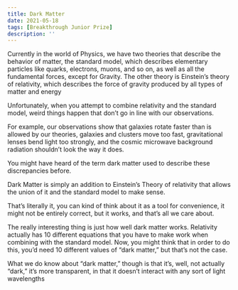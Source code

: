 ```yaml
---
title: Dark Matter
date: 2021-05-18
tags: [Breakthrough Junior Prize]
description: ''
---
```


Currently in the world of Physics, we have two theories that describe the behavior of matter, the standard model, which describes elementary particles like quarks, electrons, muons, and so on, as well as all the fundamental forces, except for Gravity. The other theory is Einstein’s theory of relativity, which describes the force of gravity produced by all types of matter and energy

Unfortunately, when you attempt to combine relativity and the standard model, weird things happen that don’t go in line with our observations.

For example, our observations show that galaxies rotate faster than is allowed by our theories, galaxies and clusters move too fast, gravitational lenses bend light too strongly, and the cosmic microwave background radiation shouldn’t look the way it does.

You might have heard of the term dark matter used to describe these discrepancies before.

Dark Matter is simply an addition to Einstein’s Theory of relativity that allows the union of it and the standard model to make sense.

That’s literally it, you can kind of think about it as a tool for convenience, it might not be entirely correct, but it works, and that’s all we care about.

The really interesting thing is just how well dark matter works. Relativity actually has 10 different equations that you have to make work when combining with the standard model. Now, you might think that in order to do this, you’d need 10 different values of “dark matter,” but that’s not the case.

What we do know about “dark matter,” though is that it’s, well, not actually “dark,” it’s more transparent, in that it doesn’t interact with any sort of light wavelengths
